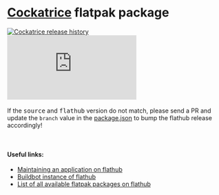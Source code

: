 # [Cockatrice](https://cockatrice.github.io/) flatpak package

[![Cockatrice release history](https://img.shields.io/github/release/cockatrice/cockatrice.svg?label=latest%20source%20package&colorB=4ac41d)](https://github.com/cockatrice/cockatrice/releases/latest)<br>
[![](https://img.shields.io/badge/dynamic/json.svg?label=latest%20flathub%20package&colorB=4ac41d&query=$.modules[:2].sources[:1].branch&uri=https%3A%2F%2Fraw.githubusercontent.com%2Fflathub%2Fio.github.Cockatrice.cockatrice%2Fmaster%2Fio.github.Cockatrice.cockatrice.json)](https://github.com/flathub/io.github.Cockatrice.cockatrice/blob/master/io.github.Cockatrice.cockatrice.json#L49)<br>
<br>
If the <kbd>source</kbd> and <kbd>flathub</kbd> version do not match, please send a PR and update the `branch` value in the [package.json](https://github.com/flathub/io.github.Cockatrice.cockatrice/blob/master/io.github.Cockatrice.cockatrice.json#L49) to bump the flathub release accordingly!<br>

<br>


#### Useful links:
 - [Maintaining an application on flathub](https://github.com/flathub/flathub/wiki/Maintaining-an-application-on-flathub)
 - [Buildbot instance of flathub](https://flathub.org/builds)
 - [List of all available flatpak packages on flathub](https://flathub.org/apps.html)
  
